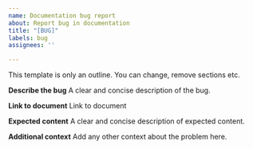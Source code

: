 ```yaml
---
name: Documentation bug report
about: Report bug in documentation
title: "[BUG]"
labels: bug
assignees: ''

---
```

This template is only an outline. You can change, remove sections etc.

**Describe the bug**
A clear and concise description of the bug.

**Link to document**
Link to document

**Expected content**
A clear and concise description of expected content.

**Additional context**
Add any other context about the problem here.
